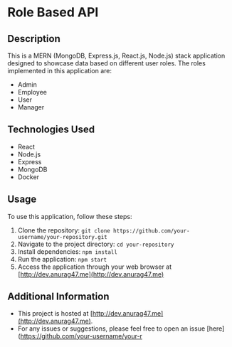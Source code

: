# Role Based API

## Description

This is a MERN (MongoDB, Express.js, React.js, Node.js) stack application designed to showcase data based on different user roles. The roles implemented in this application are:

- Admin
- Employee
- User
- Manager

## Technologies Used

- React
- Node.js
- Express
- MongoDB
- Docker

## Usage

To use this application, follow these steps:

1. Clone the repository: `git clone https://github.com/your-username/your-repository.git`
2. Navigate to the project directory: `cd your-repository`
3. Install dependencies: `npm install`
4. Run the application: `npm start`
5. Access the application through your web browser at [http://dev.anurag47.me](http://dev.anurag47.me)

## Additional Information

- This project is hosted at [http://dev.anurag47.me](http://dev.anurag47.me).
- For any issues or suggestions, please feel free to open an issue [here](https://github.com/your-username/your-r
